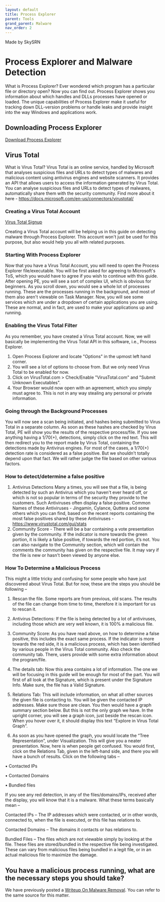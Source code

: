 ```yaml
---
layout: default
title: Process Explorer
parent: Tools
grand_parent: Malware
nav_order: 2
---
```


Made by SkySRN

# Process Explorer and Malware Detection
What is Process Explorer?
Ever wondered which program has a particular file or directory open? Now you can find out. Process Explorer shows you information about which handles and DLLs processes have opened or loaded. The unique capabilities of Process Explorer make it useful for tracking down DLL-version problems or handle leaks and provide insight into the way Windows and applications work.

## Downloading Process Explorer 

[Download Process Explorer](https://docs.microsoft.com/en-us/sysinternals/downloads/process-explorer)

## Virus Total 
What is Virus Total? 
Virus Total is an online service, handled by Microsoft that analyses suspicious files and URLs to detect types of malwares and malicious content using antivirus engines and website scanners. It provides an API that allows users to access the information generated by Virus Total. You can analyse suspicious files and URLs to detect types of malwares, automatically share them with the security community.
Find more about it here - https://docs.microsoft.com/en-us/connectors/virustotal/

### Creating a Virus Total Account 

[Virus Total Signup](https://www.virustotal.com/gui/sign-in)

Creating a Virus Total account will be helping us in this guide on detecting malware through Process Explorer. This account won't just be used for this purpose, but also would help you all with related purposes. 

### Starting With Process Explorer

Now that you have a Virus Total Account, you will need to open the Process Explorer file/executable. You will be first asked for agreeing to Microsoft's ToS, which you would have to agree if you wish to continue with this guide. After opening PE, you will see a sort of complex UI, which is obvious for beginners. As you scroll down, you would see a whole lot of processes running. These are the processes running in the background, and most of them also aren't viewable on Task Manager. Now, you will see some services which are under a dropdown of certain applications you are using. These are normal, and in fact, are used to make your applications up and running. 

### Enabling the Virus Total Filter 

As you remember, you have created a Virus Total account. Now, we will basically be implementing the Virus Total API in this software, i.e., Process Explorer. 

1. Open Process Explorer and locate "Options" in the upmost left hand corner. 
2. You will see a lot of options to choose from. But we only need Virus Total to be enabled for now. 
3. Click on VirusTotal.com > Check/Enable "VirusTotal.com" and "Submit Unknown Executables".
4. Your Browser would now open with an agreement, which you simply must agree to. This is not in any way stealing any personal or private information.

### Going through the Background Processes 

You will now see a scan being initiated, and hashes being submitted to Virus Total in a separate column. As soon as these hashes are checked by Virus Total, PE will show you the results of the respective process/file. If you see anything having a 1/70(+), detections, simply click on the red text. This will then redirect you to the report made by Virus Total, containing the detections made by Antivirus engines. For most of the cases, a 1/70(+) detection rate is considered as a false positive. But we shouldn't totally depend upon that fact. We will rather judge the file based on other various factors. 

### How to detect/determine a false positive

1. Antivirus Detections
Many a times, you will see that a file, is being detected by such an Antivirus which you haven't ever heard off, or which is not so popular in terms of the security they provide to the customers. Such Antiviruses often display a false positive. 
Common Names of these Antiviruses - 
Jingamin, Cylance, Quttera and some others which you can find, based on the recent reports containing the most false positives shared by these Antiviruses - https://www.virustotal.com/gui/stats
2. Community Score - 
There will be a bar containing a vote presentation given by the community. If the indicator is more towards the green portion, it is likely a false positive, if towards the red portion, it’s not.
You can also navigate to the Community section, which will contain the comments the community has given on the respective file. It may vary if the file is new or hasn't been viewed by anyone else.

### How To Determine a Malicious Process

This might a little tricky and confusing for some people who have just discovered about Virus Total. But for now, these are the steps you should be following –
1.	Rescan the file. Some reports are from previous, old scans. The results of the file can change from time to time, therefore it is important for us to rescan it.

2.	Antivirus Detections: If the file is being detected by a lot of antiviruses, including those which are very well known, it is 100% a malicious file.

3.	Community Score: As you have read above, on how to determine a false positive, this includes the exact same process. If the indicator is more towards the red side, it is a malicious process, which has been identified by various people in the Virus Total community. Also check the community tab. There, users provide with some extra information about the program/file. 


4.	The details tab: Now this area contains a lot of information. The one we will be focusing in this guide will be enough for most of the part. 
You will first of all look at the Signature, which is present under the Signature Info. Make sure, the file has a Valid Signature. 

5.	Relations Tab: This will include information, on what all other sources the given file is contacting to. You will be given the contacted IP addresses. Make sure those are clean. You then would have a graph summary section below. But this is not the only graph we have. In the upright corner, you will see a graph icon, just beside the rescan icon. When you hover over it, it should display this text “Explore in Virus Total Graph”.

6.	As soon as you have opened the graph, you would locate the “Tree Representation”, under Visualization. This will give you a neater presentation. Now, here is when people get confused. You would first, click on the Relations Tab, given in the left-hand side, and there you will have a bunch of results. Click on the following tabs – 

•	Contacted IPs

•	Contacted Domains 

•	Bundled files

If you see any red detection, in any of the files/domains/IPs, received after the display, you will know that it is a malware. What these terms basically mean – 

Contacted IPs – The IP addresses which were contacted, or in other words, connected to, when the file is executed, or this file has relations to. 

Contacted Domains – The domains it contacts or has relations to.

Bundled Files – The files which are not viewable simply by looking at the file. These files are stored/bundled in the respective file being investigated. These can vary from malicious files being bundled in a legit file, or in an actual malicious file to maximize the damage. 


## You have a malicious process running, what are the necessary steps you should take?
We have previously posted a [Writeup On Malware Removal](https://github.com/IWickGames/Technical-Guides/blob/a8c727dfa023331c1fccf4ff7a18bfcf0e807b12/Malware/GENERAL-REMOVAL.MD). You can refer to the same source for this matter.
